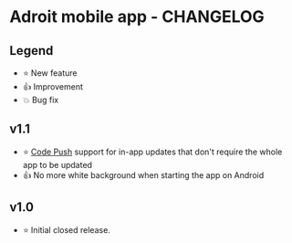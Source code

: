 # Adroit mobile app - CHANGELOG

## Legend

* :star: New feature
* :thumbsup: Improvement
* :boom: Bug fix

## v1.1

* :star: [Code Push](https://docs.microsoft.com/en-us/appcenter/distribution/codepush/) support for in-app updates that don't require the whole app to be updated
* :thumbsup: No more white background when starting the app on Android

## v1.0

* :star: Initial closed release. 